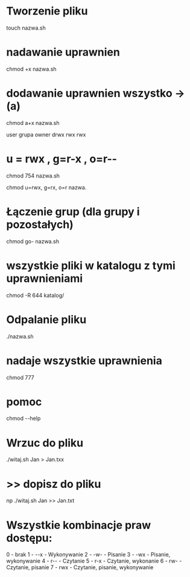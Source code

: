 # Tworzenie pliku
touch nazwa.sh

# nadawanie uprawnien
chmod +x nazwa.sh
# dodawanie uprawnien wszystko -> (a)
chmod a+x nazwa.sh

 user  grupa   owner
 drwx   rwx     rwx

# u = rwx , g=r-x , o=r--
chmod 754 nazwa.sh

chmod u=rwx, g=rx, o=r nazwa.

# Łączenie grup (dla grupy i pozostałych)
chmod go- nazwa.sh

# wszystkie pliki w katalogu z tymi uprawnieniami 
chmod -R 644 katalog/

# Odpalanie pliku
./nazwa.sh

# nadaje wszystkie uprawnienia
chmod 777

# pomoc 
chmod --help

# Wrzuc do pliku
./witaj.sh Jan > Jan.txx


# >> dopisz do pliku
np ./witaj.sh Jan >> Jan.txt






# Wszystkie kombinacje praw dostępu: 
0 - brak
1 - --x - Wykonywanie
2 - -w- - Pisanie
3 - -wx - Pisanie, wykonywanie
4 - r-- - Czytanie
5 - r-x - Czytanie, wykonanie
6 - rw- - Czytanie, pisanie 
7 - rwx - Czytanie, pisanie, wykonywanie 